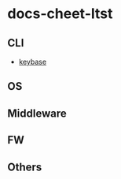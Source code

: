 # docs-cheet-ltst

## CLI

- [keybase](https://book.keybase.io/docs/cli)

## OS

## Middleware

## FW

## Others
